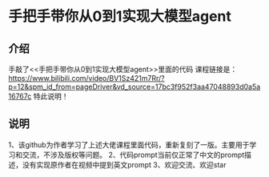 # 手把手带你从0到1实现大模型agent
## 介绍
手敲了<<手把手带你从0到1实现大模型agent>>里面的代码
课程链接是：https://www.bilibili.com/video/BV1Sz421m7Rr/?p=12&spm_id_from=pageDriver&vd_source=17bc3f952f3aa47048893d0a5a16767c
特此说明！

## 说明
1、该github为作者学习了上述大佬课程里面代码，重新复刻了一版。主要用于学习和交流，不涉及版权等问题。
2、代码prompt当前仅正常了中文的prompt描述，没有实现原作者在视频中提到英文prompt
3、欢迎交流、欢迎star
